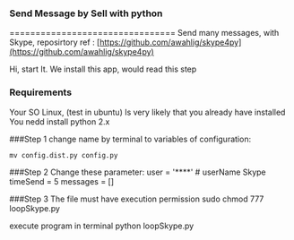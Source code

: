 ### Send Message by Sell with python
================================
Send many messages, with Skype, 
reposirtory ref : [https://github.com/awahlig/skype4py](https://github.com/awahlig/skype4py) 


Hi, start It. We install this app, would read this step

### Requirements
Your SO Linux, (test in ubuntu)
Is very likely that you already have installed
You nedd install python 2.x


###Step 1
change name by terminal 
to variables of configuration:

    mv config.dist.py config.py
 

###Step 2
Change these parameter:
    user  = '****'	# userName Skype
    timeSend = 5
    messages = []

###Step 3
The file must have execution permission
    sudo chmod 777 loopSkype.py

execute program in terminal
    python loopSkype.py

